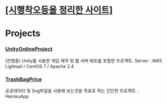 # [[시행착오등을 정리한 사이트]](https://velog.io/@fgprjs)

# Projects

### [UnityOnlineProject](https://github.com/FGPRJS/UnityOnlineProject)

(진행중) Unity를 사용한 게임 제작 및 웹 서버 배포를 포함한 프로젝트.
Server : AWS Lightsail / CentOS 7 / Apache 2.4


### [TrashBagPrice](http://trashbagprice.herokuapp.com)

공공데이터 및 Svg파일을 사용해 보는것을 목표로 하는 간단한 프로젝트.
: HerokuApp
